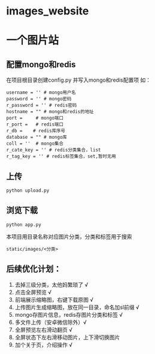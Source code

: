 # images_website

# 一个图片站

## 配置mongo和redis
在项目根目录创建config.py
并写入mongo和redis配置项
如：
```
username = '' # mongo用户名
password = '' # mongo密码
r_password = '' # redis密码
hostname = "" # mongo和redis的地址
port =     # mongo端口
r_port =   # redis端口
r_db =    # redis库序号
database = "" # mongo库
coll = ''  # mongo集合
r_cate_key = '' # redis分类集合，list
r_tag_key = '' # redis标签集合，set,暂时无用
```
## 上传
```
python upload.py
```
## 浏览下载
```
python app.py
```
本项目用目录名称对应图片分类，分类和标签用于搜索

```
static/images/<分类>
```
## 后续优化计划：
1. 去掉三级分类，太他妈繁琐了 √
2. 点击全屏预览 √
3. 前端展示缩略图，右键下载原图 √
4. 上传图片生成缩略图，放在同一目录，命名加sl前缀 √
5. mongo存图片信息，redis存图片分类和标签 √
6. 多文件上传（安卓微信除外）√
7. 全屏预览左右滑动翻页 √
8. 全屏状态下左右滑移动图片，上下滑切换图片
9. 加个关于页，介绍操作 √
